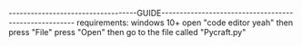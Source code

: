 -----------------------------------GUIDE------------------------------------------------------
requirements: windows 10+
open "code editor yeah"
then press "File"
press "Open"
then go to the file called "Pycraft.py"
